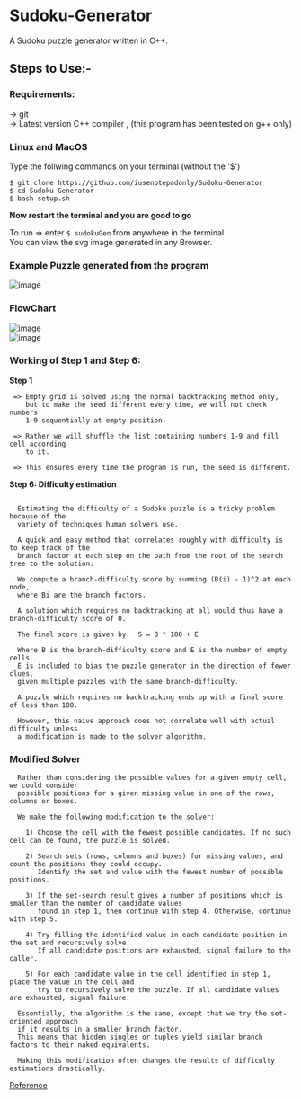 # Sudoku-Generator

A Sudoku puzzle generator written in C++.

## Steps to Use:-

### Requirements:

-> git  
-> Latest version C++ compiler , (this program has been tested on g++ only)

### Linux and MacOS

Type the follwing commands on your terminal (without the '$')

```
$ git clone https://github.com/iusenotepadonly/Sudoku-Generator
$ cd Sudoku-Generator
$ bash setup.sh
```

**Now restart the terminal and you are good to go**

To run => enter `$ sudokuGen` from anywhere in the terminal  
You can view the svg image generated in any Browser.

### Example Puzzle generated from the program

![image](https://github.com/iusenotepadonly/Suduko-Generator-CPP/blob/master/images/example_puzzle.svg)

### FlowChart

![image](https://github.com/iusenotepadonly/Suduko-Generator-CPP/blob/master/images/flowchart1.png)  
![image](https://github.com/iusenotepadonly/Suduko-Generator-CPP/blob/master/images/flowchart2.png)

### Working of Step 1 and Step 6:

**Step 1**

```
 => Empty grid is solved using the normal backtracking method only,
    but to make the seed different every time, we will not check numbers
    1-9 sequentially at empty position.

 => Rather we will shuffle the list containing numbers 1-9 and fill cell according
    to it.

 => This ensures every time the program is run, the seed is different.
```

**Step 6: Difficulty estimation**

```

  Estimating the difficulty of a Sudoku puzzle is a tricky problem because of the
  variety of techniques human solvers use.

  A quick and easy method that correlates roughly with difficulty is to keep track of the
  branch factor at each step on the path from the root of the search tree to the solution.

  We compute a branch-difficulty score by summing (B(i) - 1)^2 at each node,
  where Bi are the branch factors.

  A solution which requires no backtracking at all would thus have a branch-difficulty score of 0.

  The final score is given by:  S = B * 100 + E

  Where B is the branch-difficulty score and E is the number of empty cells.
  E is included to bias the puzzle generator in the direction of fewer clues,
  given multiple puzzles with the same branch-difficulty.

  A puzzle which requires no backtracking ends up with a final score of less than 100.

  However, this naive approach does not correlate well with actual difficulty unless
  a modification is made to the solver algorithm.
```

### Modified Solver

```
  Rather than considering the possible values for a given empty cell, we could consider
  possible positions for a given missing value in one of the rows, columns or boxes.

  We make the following modification to the solver:

    1) Choose the cell with the fewest possible candidates. If no such cell can be found, the puzzle is solved.

    2) Search sets (rows, columns and boxes) for missing values, and count the positions they could occupy.
       Identify the set and value with the fewest number of possible positions.

    3) If the set-search result gives a number of positions which is smaller than the number of candidate values
       found in step 1, then continue with step 4. Otherwise, continue with step 5.

    4) Try filling the identified value in each candidate position in the set and recursively solve.
       If all candidate positions are exhausted, signal failure to the caller.

    5) For each candidate value in the cell identified in step 1, place the value in the cell and
       try to recursively solve the puzzle. If all candidate values are exhausted, signal failure.

  Essentially, the algorithm is the same, except that we try the set-oriented approach
  if it results in a smaller branch factor.
  This means that hidden singles or tuples yield similar branch factors to their naked equivalents.

  Making this modification often changes the results of difficulty estimations drastically.
```

[Reference](https://sudokuu12.netlify.com)
